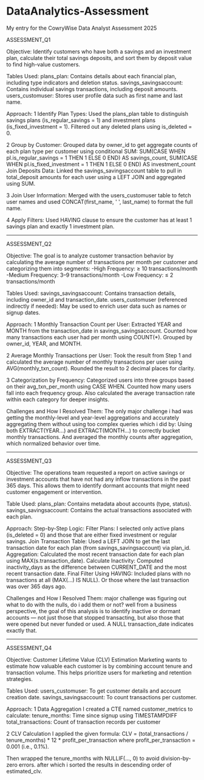 # DataAnalytics-Assessment
My entry for the CowryWise Data Analyst Assessment 2025

ASSESSMENT_Q1

Objective:
Identify customers who have both a savings and an investment plan, calculate their total savings deposits, and sort them by deposit value to find high-value customers.

Tables Used:
	plans_plan: Contains details about each financial plan, including type indicators and deletion status.
	savings_savingsaccount: Contains individual savings transactions, including deposit amounts.
	users_customuser: Stores user profile data such as first name and last name.

Approach:
1 Identify Plan Types: 
	Used the plans_plan table to distinguish savings plans (is_regular_savings = 1) and investment plans (is_fixed_investment = 1). Filtered out any deleted plans using is_deleted = 0.

2 Group by Customer:
	Grouped data by owner_id to get aggregate counts of each plan type per customer using conditional SUM:
SUM(CASE WHEN pl.is_regular_savings = 1 THEN 1 ELSE 0 END) AS savings_count,
SUM(CASE WHEN pl.is_fixed_investment = 1 THEN 1 ELSE 0 END) AS investment_count
Join Deposits Data:
Linked the savings_savingsaccount table to pull in total_deposit amounts for each user using a LEFT JOIN and aggregated using SUM.

3 Join User Information:
	Merged with the users_customuser table to fetch user names and used CONCAT(first_name, ' ', last_name) to format the full name.

4 Apply Filters:
	Used HAVING clause to ensure the customer has at least 1 savings plan and exactly 1 investment plan.

------------------------------------------------------------------------------------------------------------------------------------------

ASSESSMENT_Q2

Objective:
The goal is to analyze customer transaction behavior by calculating the average number of transactions per month per customer and categorizing them into segments:
-High Frequency: ≥ 10 transactions/month
-Medium Frequency: 3–9 transactions/month
-Low Frequency: ≤ 2 transactions/month

Tables Used:
	savings_savingsaccount: Contains transaction details, including owner_id and transaction_date.
	users_customuser (referenced indirectly if needed): May be used to enrich user data such as names or signup dates.

Approach:
1 Monthly Transaction Count per User:
	Extracted YEAR and MONTH from the transaction_date in savings_savingsaccount.
	Counted how many transactions each user had per month using COUNT(*).
	Grouped by owner_id, YEAR, and MONTH.

2 Average Monthly Transactions per User:
	Took the result from Step 1 and calculated the average number of monthly transactions per user using AVG(monthly_txn_count).
	Rounded the result to 2 decimal places for clarity.

3 Categorization by Frequency:
	Categorized users into three groups based on their avg_txn_per_month using CASE WHEN.
	Counted how many users fall into each frequency group.
	Also calculated the average transaction rate within each category for deeper insights.

Challenges and How I Resolved Them:
	The only major challenge i had was getting the monthly-level and year-level aggregations and accurately aggregating them without using too complex queries which i did by: Using both EXTRACT(YEAR...) and EXTRACT(MONTH...) to correctly bucket monthly transactions.
					  And averaged the monthly counts after aggregation, which normalized behavior over time.
       
------------------------------------------------------------------------------------------------------------------------------------------

ASSESSMENT_Q3

Objective:
The operations team requested a report on active savings or investment accounts that have not had any inflow transactions in the past 365 days. This allows them to identify dormant accounts that might need customer engagement or intervention.

Table Used:
	plans_plan: Contains metadata about accounts (type, status).
	savings_savingsaccount: Contains the actual transactions associated with each plan.

Approach:
Step-by-Step Logic:
	Filter Plans: I selected only active plans (is_deleted = 0) and those that are either fixed investment or regular savings.
	Join Transaction Table: Used a LEFT JOIN to get the last transaction date for each plan (from savings_savingsaccount) via plan_id.
	Aggregation: Calculated the most recent transaction date for each plan using MAX(s.transaction_date).
	Calculate Inactivity: Computed inactivity_days as the difference between CURRENT_DATE and the most recent transaction date.
	Final Filter Using HAVING:
		Included plans with no transactions at all (MAX(...) IS NULL).
		Or those where the last transaction was over 365 days ago.

Challenges and How I Resolved Them:
	major challenge was figuring out what to do with the nulls, do i add them or not? well from a business perspective, the goal of this analysis is to identify inactive or dormant accounts — not just those that stopped transacting, but also those that were opened but never funded or used. A NULL transaction_date indicates exactly that.

------------------------------------------------------------------------------------------------------------------------------------------

ASSESSMENT_Q4

Objective:
Customer Lifetime Value (CLV) Estimation
Marketing wants to estimate how valuable each customer is by combining account tenure and transaction volume. This helps prioritize users for marketing and retention strategies.

Tables Used:
	users_customuser: To get customer details and account creation date.
	savings_savingsaccount: To count transactions per customer.

 Approach:
1 Data Aggregation
	I created a CTE named customer_metrics to calculate:
		tenure_months: Time since signup using TIMESTAMPDIFF
		total_transactions: Count of transaction records per customer

2 CLV Calculation
	I applied the given formula:
		CLV = (total_transactions / tenure_months) * 12 * profit_per_transaction
		where profit_per_transaction = 0.001 (i.e., 0.1%).
		
  Then wrapped the tenure_months with NULLIF(..., 0) to avoid division-by-zero errors.
		after which i sorted the results in descending order of estimated_clv.
